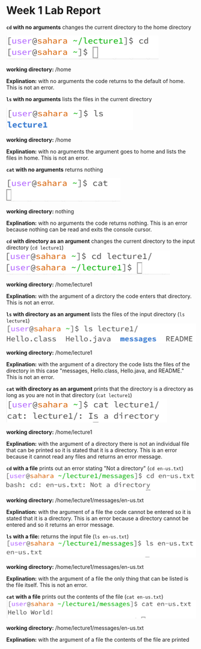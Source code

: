 # Week 1 Lab Report
**`cd` with no arguments** changes the current directory to the home directory



![Image](cd_alone.png)

**working directory:** /home

**Explination:** with no arguments the code returns to the default of home. This is not an error.


**`ls` with no arguments** lists the files in the current directory

![Image](ls_alone.png)

**working directory:** /home

**Explination:** with no arguments the argument goes to home and lists the files in home. This is not an error.

**`cat` with no arguments** returns nothing

![Image](cat_alone.png)

**working directory:** nothing

**Explination:** with no arguments the code returns nothing. This is an error because nothing can be read and exits the console cursor.

**`cd` with directory as an argument** changes the current directory to the input directory (`cd lecture1`)
![Image](cd_directory.png)

**working directory:** /home/lecture1

**Explination:** with the argument of a dirctory the code enters that directory. This is not an error.

**`ls` with directory as an argument** lists the files of the input directory (`ls lecture1`)
![Image](ls_directory.png)

**working directory:** /home/lecture1

**Explination:** with the argument of a directory the code lists the files of the directory in this case "messages, Hello.class, Hello.java, and README." This is not an error.

**`cat` with directory as an argument** prints that the directory is a directory as long as you are not in that directory (`cat lecture1`)
![Image](cat_directory.png)

**working directory:** /home/lecture1

**Explination:** with the argument of a directory there is not an individual file that can be printed so it is stated that it is a directory. This is an error because it cannot read any files and returns an error message.

**`cd` with a file** prints out an error stating "Not a directory" (`cd en-us.txt`)
![Image](cd_file.png)

**working directory:** /home/lecture1/messages/en-us.txt

**Explination:** with the argument of a file the code cannot be entered so it is stated that it is a directory. This is an error because a directory cannot be entered and so it returns an error message.

**`ls` with a file:** returns the input file (`ls en-us.txt`)
![Image](ls_file.png)

**working directory:** /home/lecture1/messages/en-us.txt

**Explination:** with the argument of a file the only thing that can be listed is the file itself. This is not an error.

**`cat` with a file** prints out the contents of the file (`cat en-us.txt`)
![Image](cat_file.png)

**working directory:** /home/lecture1/messages/en-us.txt

**Explination:** with the argument of a file the contents of the file are printed
